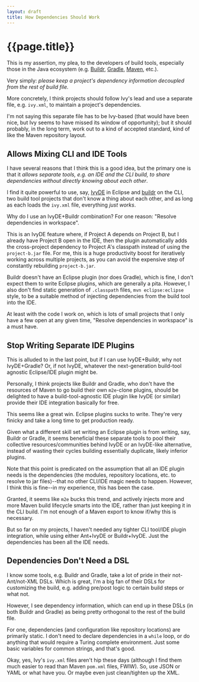 ```yaml
---
layout: draft
title: How Dependencies Should Work
---
```


{{page.title}}
==============

This is my assertion, my plea, to the developers of build tools, especially those in the Java ecosystem (e.g. [Buildr](http://buildr.apache.org), [Gradle](http://gradle.org/), [Maven](http://maven.apache.org), etc.).

Very simply: *please keep a project's dependency information decoupled from the rest of build file.*

More concretely, I think projects should follow Ivy's lead and use a separate file, e.g. `ivy.xml`, to maintain a project's dependencies.

I'm not saying this separate file has to be Ivy-based (that would have been nice, but Ivy seems to have missed its window of opportunity); but it should probably, in the long term, work out to a kind of accepted standard, kind of like the Maven repository layout.

Allows Mixing CLI and IDE Tools
-------------------------------

I have several reasons that I think this is a good idea, but the primary one is that it *allows separate tools, e.g. an IDE and the CLI build, to share dependencies without directly knowing about each other*.

I find it quite powerful to use, say, [IvyDE](http://ant.apache.org/ivy/ivyde/) in Eclipse and [buildr](http://buildr.apache.org) on the CLI, two build tool projects that don't know a thing about each other, and as long as each loads the `ivy.xml` file, everything *just works*.

Why do I use an IvyDE+Buildr combination? For one reason: "Resolve dependencies in workspace".

This is an IvyDE feature where, if Project A depends on Project B, but I already have Project B open in the IDE, then the plugin automatically adds the cross-project dependency to Project A's classpath instead of using the `project-b.jar` file. For me, this is a huge productivity boost for iteratively working across multiple projects, as you can avoid the expensive step of constantly rebuilding `project-b.jar`.

Buildr doesn't have an Eclipse plugin (nor does Gradle), which is fine, I don't expect them to write Eclipse plugins, which are generally a pita. However, I also don't find static generation of `.classpath` files, `mvn eclipse:eclipse` style, to be a suitable method of injecting dependencies from the build tool into the IDE.

At least with the code I work on, which is lots of small projects that I only have a few open at any given time, "Resolve dependencies in workspace" is a must have.

Stop Writing Separate IDE Plugins
---------------------------------

This is alluded to in the last point, but if I can use IvyDE+Buildr, why not IvyDE+Gradle? Or, if not IvyDE, whatever the next-generation build-tool agnostic Eclipse/IDE plugin might be.

Personally, I think projects like Buildr and Gradle, who don't have the resources of Maven to go build their own `m2e`-clone plugins, should be delighted to have a build-tool-agnostic IDE plugin like IvyDE (or similar) provide their IDE integration basically for free.

This seems like a great win. Eclipse plugins sucks to write. They're very finicky and take a long time to get production ready.

Given what a different skill set writing an Eclipse plugin is from writing, say, Buildr or Gradle, it seems beneficial these separate tools to pool their collective resources/communities behind IvyDE or an IvyDE-like alternative, instead of wasting their cycles building essentially duplicate, likely inferior plugins.

Note that this point is predicated on the assumption that all an IDE plugin needs is the dependencies (the modules, repository locations, etc. to resolve to jar files)--that no other CLI/IDE magic needs to happen. However, I think this is fine--in my experience, this has been the case.

Granted, it seems like `m2e` bucks this trend, and actively injects more and more Maven build lifecycle smarts into the IDE, rather than just keeping it in the CLI build. I'm not enough of a Maven export to know if/why this is necessary.

But so far on my projects, I haven't needed any tighter CLI tool/IDE plugin integration, while using either Ant+IvyDE or Buildr+IvyDE. Just the dependencies has been all the IDE needs.

Dependencies Don't Need a DSL
-----------------------------

I know some tools, e.g. Buildr and Gradle, take a lot of pride in their not-Ant/not-XML DSLs. Which is great, I'm a big fan of their DSLs for customizing the build, e.g. adding pre/post logic to certain build steps or what not.

However, I see dependency information, which can end up in these DSLs (in both Buildr and Gradle) as being pretty orthogonal to the rest of the build file.

For one, dependencies (and configuration like repository locations) are primarily static. I don't need to declare dependencies in a `while` loop, or do anything that would require a Turing complete environment. Just some basic variables for common strings, and that's good.

Okay, yes, Ivy's `ivy.xml` files aren't hip these days (although I find them much easier to read than Maven `pom.xml` files, FWIW). So, use JSON or YAML or what have you. Or maybe even just clean/tighten up the XML.

